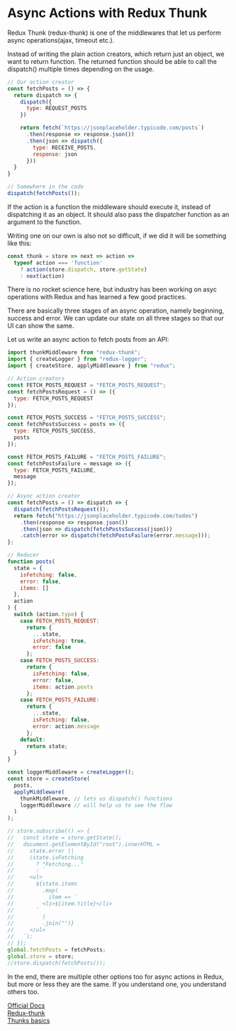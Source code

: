 # Async Actions with Redux Thunk

Redux Thunk (redux-thunk) is one of the middlewares that let us perform async operations(ajax, timeout etc.).

Instead of writing the plain action creators, which return just an object, we want to return function. The returned function should be able to call the dispatch() multiple times depending on the usage.

```js
// Our action creator
const fetchPosts = () => {
  return dispatch => {
    dispatch({
      type: REQUEST_POSTS
    })

    return fetch(`https://jsonplaceholder.typicode.com/posts`)
      .then(response => response.json())
      .then(json => dispatch({
        type: RECEIVE_POSTS,
        response: json
      }))
  }
}

// Somewhere in the code
dispatch(fetchPosts());
```

If the action is a function the middleware should execute it, instead of dispatching it as an object. It should also pass the dispatcher function as an argument to the function.

Writing one on our own is also not so difficult, if we did it will be something like this:

```js
const thunk = store => next => action =>
  typeof action === 'function'
    ? action(store.dispatch, store.getState)
    : next(action)
```

There is no rocket science here, but industry has been working on asyc operations with Redux and has learned a few good practices.

There are basically three stages of an async operation, namely beginning, success and error. We can update our state on all three stages so that our UI can show the same.

Let us write an async action to fetch posts from an API:

```js
import thunkMiddleware from "redux-thunk";
import { createLogger } from "redux-logger";
import { createStore, applyMiddleware } from "redux";

// Action creators
const FETCH_POSTS_REQUEST = "FETCH_POSTS_REQUEST";
const fetchPostsRequest = () => ({
  type: FETCH_POSTS_REQUEST
});

const FETCH_POSTS_SUCCESS = "FETCH_POSTS_SUCCESS";
const fetchPostsSuccess = posts => ({
  type: FETCH_POSTS_SUCCESS,
  posts
});

const FETCH_POSTS_FAILURE = "FETCH_POSTS_FAILURE";
const fetchPostsFailure = message => ({
  type: FETCH_POSTS_FAILURE,
  message
});

// Async action creator
const fetchPosts = () => dispatch => {
  dispatch(fetchPostsRequest());
  return fetch("https://jsonplaceholder.typicode.com/todos")
    .then(response => response.json())
    .then(json => dispatch(fetchPostsSuccess(json)))
    .catch(error => dispatch(fetchPostsFailure(error.message)));
};

// Reducer
function posts(
  state = {
    isFetching: false,
    error: false,
    items: []
  },
  action
) {
  switch (action.type) {
    case FETCH_POSTS_REQUEST:
      return {
        ...state,
        isFetching: true,
        error: false
      };
    case FETCH_POSTS_SUCCESS:
      return {
        isFetching: false,
        error: false,
        items: action.posts
      };
    case FETCH_POSTS_FAILURE:
      return {
        ...state,
        isFetching: false,
        error: action.message
      };
    default:
      return state;
  }
}

const loggerMiddleware = createLogger();
const store = createStore(
  posts,
  applyMiddleware(
    thunkMiddleware, // lets us dispatch() functions
    loggerMiddleware // will help us to see the flow
  )
);

// store.subscribe(() => {
//   const state = store.getState();
//   document.getElementById("root").innerHTML =
//     state.error ||
//     (state.isFetching
//       ? "Fetching..."
//       : `
//     <ul>
//       ${state.items
//         .map(
//           item => `
//         <li>${item.title}</li>
//       `
//         )
//         .join("")}
//     </ul>
//   `);
// });
global.fetchPosts = fetchPosts;
global.store = store;
//store.dispatch(fetchPosts());

```

In the end, there are multiple other options too for async actions in Redux, but more or less they are the same. If you understand one, you understand others too.

[Official Docs](https://redux.js.org/advanced/async-actions)  
[Redux-thunk](https://github.com/reduxjs/redux-thunk)  
[Thunks basics](https://medium.com/fullstack-academy/thunks-in-redux-the-basics-85e538a3fe60)